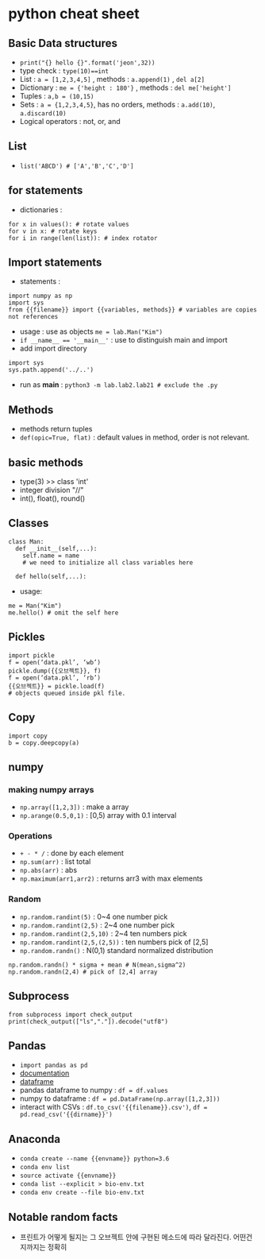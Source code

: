 # python cheat sheet

## Basic Data structures
* `print("{} hello {}".format('jeon',32))`
* type check : `type(10)==int`
* List : `a = [1,2,3,4,5]` , methods : `a.append(1)` , `del a[2]`
* Dictionary : `me = {'height : 180'}` , methods : `del me['height']`
* Tuples : `a,b = (10,15)`
* Sets : `a = {1,2,3,4,5}`, has no orders, methods : `a.add(10)`, `a.discard(10)`
* Logical operators : not, or, and

## List
* `list('ABCD') # ['A','B','C','D']`

## for statements
* dictionaries :
```
for x in values(): # rotate values
for v in x: # rotate keys
for i in range(len(list)): # index rotator
```

## Import statements
* statements :
```
import numpy as np
import sys
from {{filename}} import {{variables, methods}} # variables are copies not references
```
* usage : use as objects `me = lab.Man("Kim")`
* `if __name__ == '__main__'` : use to distinguish main and import
* add import directory
```
import sys
sys.path.append('../..')
```
* run as __main__ : `python3 -m lab.lab2.lab21 # exclude the .py`
## Methods
* methods return tuples
* `def(opic=True, flat)` : default values in method, order is not relevant.

## basic methods
* type(3) >> class 'int'
* integer division "//"
* int(), float(), round()

## Classes
```
class Man:
  def __init__(self,...):
    self.name = name
    # we need to initialize all class variables here
    
  def hello(self,...):
```

* usage:
```
me = Man("Kim")
me.hello() # omit the self here
```

## Pickles
```
import pickle
f = open(‘data.pkl’, ‘wb’)
pickle.dump({{오브젝트}}, f)
f = open(‘data.pkl’, ‘rb’)
{{오브젝트}} = pickle.load(f)
# objects queued inside pkl file.
```

## Copy
```
import copy
b = copy.deepcopy(a)
```

## numpy
### making numpy arrays
* `np.array([1,2,3])` : make a array
* `np.arange(0.5,0,1)` : [0,5) array with 0.1 interval

### Operations
* `+ - * /` : done by each element
* `np.sum(arr)` : list total
* `np.abs(arr)` : abs
* `np.maximum(arr1,arr2)` : returns arr3 with max elements

### Random
* `np.random.randint(5)` : 0~4 one number pick
* `np.random.randint(2,5)` : 2~4 one number pick
* `np.random.randint(2,5,10)` : 2~4 ten numbers pick
* `np.random.randint(2,5,(2,5))` : ten numbers pick of [2,5]
* `np.random.randn()` : N(0,1) standard normalized distribution
```
np.random.randn() * sigma + mean # N(mean,sigma^2)
np.random.randn(2,4) # pick of [2,4] array
```

## Subprocess
```
from subprocess import check_output
print(check_output(["ls","."]).decode("utf8")
```

## Pandas
* `import pandas as pd`
* [documentation](https://pandas.pydata.org/pandas-docs/stable/10min.html)
* [dataframe](https://pandas.pydata.org/pandas-docs/version/0.23.4/generated/pandas.DataFrame.html)
* pandas dataframe to numpy : `df = df.values`
* numpy to dataframe : `df = pd.DataFrame(np.array([1,2,3]))`
* interact with CSVs : `df.to_csv('{{filename}}.csv')`, `df = pd.read_csv('{{dirname}}')`

## Anaconda
* `conda create --name {{envname}} python=3.6`
* `conda env list`
* `source activate {{envname}}`
* `conda list --explicit > bio-env.txt`
* `conda env create --file bio-env.txt`

## Notable random facts
* 프린트가 어떻게 될지는 그 오브젝트 안에 구현된 메소드에 따라 달라진다. 어떤건지까지는 정확히 
